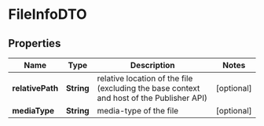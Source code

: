 
# FileInfoDTO

## Properties
Name | Type | Description | Notes
------------ | ------------- | ------------- | -------------
**relativePath** | **String** | relative location of the file (excluding the base context and host of the Publisher API) |  [optional]
**mediaType** | **String** | media-type of the file |  [optional]



